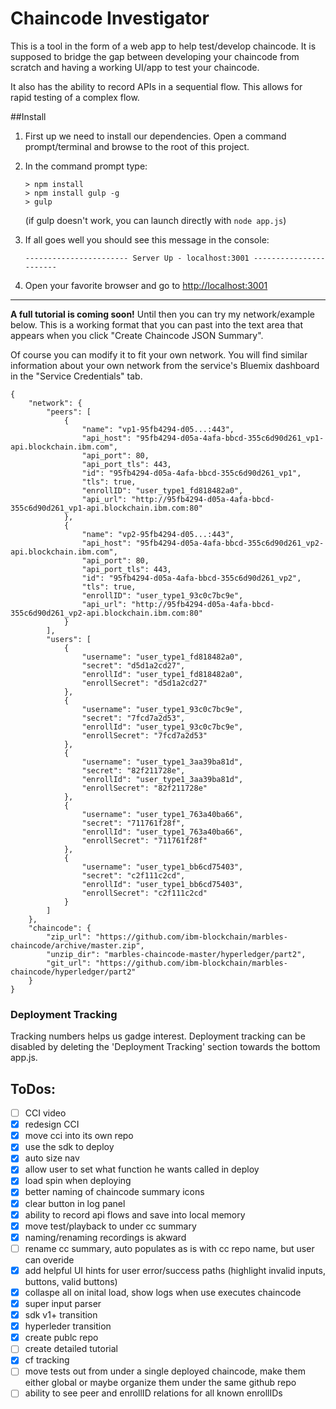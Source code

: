# Chaincode Investigator
This is a tool in the form of a web app to help test/develop chaincode. 
It is supposed to bridge the gap between developing your chaincode from scratch and having a working UI/app to test your chaincode. 

It also has the ability to record APIs in a sequential flow. 
This allows for rapid testing of a complex flow.

##Install
1. First up we need to install our dependencies. Open a command prompt/terminal and browse to the root of this project.
1. In the command prompt type:

	```
	> npm install
	> npm install gulp -g
	> gulp
	```
	
	(if gulp doesn't work, you can launch directly with `node app.js`)
	
1. If all goes well you should see this message in the console:
	
	```
	----------------------- Server Up - localhost:3001 -----------------------
	```
	
1. Open your favorite browser and go to [http://localhost:3001](http://localhost:3001)

***

**A full tutorial is coming soon!** 
Until then you can try my network/example below. 
This is a working format that you can past into the text area that appears when you click "Create Chaincode JSON Summary".

Of course you can modify it to fit your own network. 
You will find similar information about your own network from the service's Bluemix dashboard in the "Service Credentials" tab.

```
{
    "network": {
        "peers": [
            {
                "name": "vp1-95fb4294-d05...:443",
                "api_host": "95fb4294-d05a-4afa-bbcd-355c6d90d261_vp1-api.blockchain.ibm.com",
                "api_port": 80,
                "api_port_tls": 443,
                "id": "95fb4294-d05a-4afa-bbcd-355c6d90d261_vp1",
                "tls": true,
                "enrollID": "user_type1_fd818482a0",
                "api_url": "http://95fb4294-d05a-4afa-bbcd-355c6d90d261_vp1-api.blockchain.ibm.com:80"
            },
            {
                "name": "vp2-95fb4294-d05...:443",
                "api_host": "95fb4294-d05a-4afa-bbcd-355c6d90d261_vp2-api.blockchain.ibm.com",
                "api_port": 80,
                "api_port_tls": 443,
                "id": "95fb4294-d05a-4afa-bbcd-355c6d90d261_vp2",
                "tls": true,
                "enrollID": "user_type1_93c0c7bc9e",
                "api_url": "http://95fb4294-d05a-4afa-bbcd-355c6d90d261_vp2-api.blockchain.ibm.com:80"
            }
        ],
        "users": [
            {
                "username": "user_type1_fd818482a0",
                "secret": "d5d1a2cd27",
                "enrollId": "user_type1_fd818482a0",
                "enrollSecret": "d5d1a2cd27"
            },
            {
                "username": "user_type1_93c0c7bc9e",
                "secret": "7fcd7a2d53",
                "enrollId": "user_type1_93c0c7bc9e",
                "enrollSecret": "7fcd7a2d53"
            },
            {
                "username": "user_type1_3aa39ba81d",
                "secret": "82f211728e",
                "enrollId": "user_type1_3aa39ba81d",
                "enrollSecret": "82f211728e"
            },
            {
                "username": "user_type1_763a40ba66",
                "secret": "711761f28f",
                "enrollId": "user_type1_763a40ba66",
                "enrollSecret": "711761f28f"
            },
            {
                "username": "user_type1_bb6cd75403",
                "secret": "c2f111c2cd",
                "enrollId": "user_type1_bb6cd75403",
                "enrollSecret": "c2f111c2cd"
            }
        ]
    },
    "chaincode": {
        "zip_url": "https://github.com/ibm-blockchain/marbles-chaincode/archive/master.zip",
        "unzip_dir": "marbles-chaincode-master/hyperledger/part2",
        "git_url": "https://github.com/ibm-blockchain/marbles-chaincode/hyperledger/part2"
    }
}
```
		
### Deployment Tracking
Tracking numbers helps us gadge interest. Deployment tracking can be disabled by deleting the 'Deployment Tracking' section towards the bottom app.js.

## ToDos:
- [ ] CCI video
- [x] redesign CCI
- [x] move cci into its own repo
- [x] use the sdk to deploy
- [x] auto size nav
- [x] allow user to set what function he wants called in deploy
- [x] load spin when deploying
- [x] better naming of chaincode summary icons
- [x] clear button in log panel
- [x] ability to record api flows and save into local memory
- [x] move test/playback to under cc summary
- [x] naming/renaming recordings is akward
- [ ] rename cc summary, auto populates as is with cc repo name, but user can overide
- [x] add helpful UI hints for user error/success paths (highlight invalid inputs, buttons, valid buttons)
- [x] collaspe all on inital load, show logs when use executes chaincode
- [x] super input parser
- [x] sdk v1+ transition
- [x] hyperleder transition
- [x] create publc repo
- [ ] create detailed tutorial
- [x] cf tracking
- [ ] move tests out from under a single deployed chaincode, make them either global or maybe organize them under the same github repo
- [ ] ability to see peer and enrollID relations for all known enrollIDs
